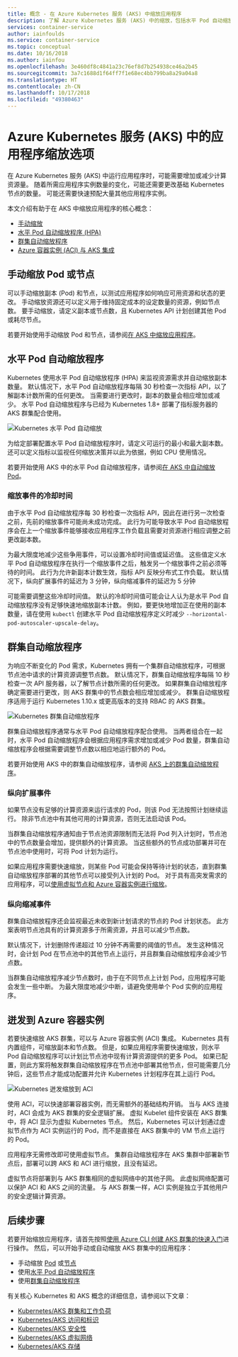 ```yaml
---
title: 概念 - 在 Azure Kubernetes 服务 (AKS) 中缩放应用程序
description: 了解 Azure Kubernetes 服务 (AKS) 中的缩放，包括水平 Pod 自动缩放程序、群集自动缩放程序和 Azure 容器实例连接器。
services: container-service
author: iainfoulds
ms.service: container-service
ms.topic: conceptual
ms.date: 10/16/2018
ms.author: iainfou
ms.openlocfilehash: 3e460df8c4841a23c76ef8d7b254938ce46a2b45
ms.sourcegitcommit: 3a7c1688d1f64ff7f1e68ec4bb799ba8a29a04a8
ms.translationtype: HT
ms.contentlocale: zh-CN
ms.lasthandoff: 10/17/2018
ms.locfileid: "49380463"
---
```

# <a name="scaling-options-for-applications-in-azure-kubernetes-service-aks"></a>Azure Kubernetes 服务 (AKS) 中的应用程序缩放选项

在 Azure Kubernetes 服务 (AKS) 中运行应用程序时，可能需要增加或减少计算资源量。 随着所需应用程序实例数量的变化，可能还需要更改基础 Kubernetes 节点的数量。 可能还需要快速预配大量其他应用程序实例。

本文介绍有助于在 AKS 中缩放应用程序的核心概念：

- [手动缩放](#manually-scale-pods-or-nodes)
- [水平 Pod 自动缩放程序 (HPA)](#horizontal-pod-autoscaler)
- [群集自动缩放程序](#cluster-autoscaler)
- [Azure 容器实例 (ACI) 与 AKS 集成](#burst-to-azure-container-instance)

## <a name="manually-scale-pods-or-nodes"></a>手动缩放 Pod 或节点

可以手动缩放副本 (Pod) 和节点，以测试应用程序如何响应可用资源和状态的更改。 手动缩放资源还可以定义用于维持固定成本的设定数量的资源，例如节点数。 要手动缩放，请定义副本或节点数，且 Kubernetes API 计划创建其他 Pod 或耗尽节点。

若要开始使用手动缩放 Pod 和节点，请参阅[在 AKS 中缩放应用程序][aks-scale]。

## <a name="horizontal-pod-autoscaler"></a>水平 Pod 自动缩放程序

Kubernetes 使用水平 Pod 自动缩放程序 (HPA) 来监视资源需求并自动缩放副本数量。 默认情况下，水平 Pod 自动缩放程序每隔 30 秒检查一次指标 API，以了解副本计数所需的任何更改。 当需要进行更改时，副本的数量会相应增加或减少。 水平 Pod 自动缩放程序与已经为 Kubernetes 1.8+ 部署了指标服务器的 AKS 群集配合使用。

![Kubernetes 水平 Pod 自动缩放](media/concepts-scale/horizontal-pod-autoscaling.png)

为给定部署配置水平 Pod 自动缩放程序时，请定义可运行的最小和最大副本数。 还可以定义指标以监视任何缩放决策并以此为依据，例如 CPU 使用情况。

若要开始使用 AKS 中的水平 Pod 自动缩放程序，请参阅[在 AKS 中自动缩放 Pod][aks-hpa]。

### <a name="cooldown-of-scaling-events"></a>缩放事件的冷却时间

由于水平 Pod 自动缩放程序每 30 秒检查一次指标 API，因此在进行另一次检查之前，先前的缩放事件可能尚未成功完成。 此行为可能导致水平 Pod 自动缩放程序会在上一个缩放事件能够接收应用程序工作负载且需要对资源进行相应调整之前更改副本数。

为最大限度地减少这些争用事件，可以设置冷却时间值或延迟值。 这些值定义水平 Pod 自动缩放程序在执行一个缩放事件之后，触发另一个缩放事件之前必须等待的时间。 此行为允许新副本计数生效，指标 API 反映分布式工作负载。 默认情况下，纵向扩展事件的延迟为 3 分钟，纵向缩减事件的延迟为 5 分钟

可能需要调整这些冷却时间值。 默认的冷却时间值可能会让人认为是水平 Pod 自动缩放程序没有足够快速地缩放副本计数。 例如，要更快地增加正在使用的副本数量，请在使用 `kubectl` 创建水平 Pod 自动缩放程序定义时减少 `--horizontal-pod-autoscaler-upscale-delay`。

## <a name="cluster-autoscaler"></a>群集自动缩放程序

为响应不断变化的 Pod 需求，Kubernetes 拥有一个集群自动缩放程序，可根据节点池中请求的计算资源调整节点数。 默认情况下，群集自动缩放程序每隔 10 秒检查一次 API 服务器，以了解节点计数所需的任何更改。 如果群集自动缩放程序确定需要进行更改，则 AKS 群集中的节点数会相应增加或减少。 群集自动缩放程序适用于运行 Kubernetes 1.10.x 或更高版本的支持 RBAC 的 AKS 群集。

![Kubernetes 群集自动缩放程序](media/concepts-scale/cluster-autoscaler.png)

群集自动缩放程序通常与水平 Pod 自动缩放程序配合使用。 当两者组合在一起时，水平 Pod 自动缩放程序会根据应用程序需求增加或减少 Pod 数量，群集自动缩放程序会根据需要调整节点数以相应地运行额外的 Pod。

若要开始使用 AKS 中的群集自动缩放程序，请参阅 [AKS 上的群集自动缩放程序][aks-cluster-autoscaler]。

### <a name="scale-up-events"></a>纵向扩展事件

如果节点没有足够的计算资源来运行请求的 Pod，则该 Pod 无法按照计划继续运行。 除非节点池中有其他可用的计算资源，否则无法启动该 Pod。

当群集自动缩放程序通知由于节点池资源限制而无法将 Pod 列入计划时，节点池中的节点数量会增加，提供额外的计算资源。 当这些额外的节点成功部署并可在节点池中使用时，可将 Pod 计划为运行。

如果应用程序需要快速缩放，则某些 Pod 可能会保持等待计划的状态，直到群集自动缩放程序部署的其他节点可以接受列入计划的 Pod。 对于具有高突发需求的应用程序，可以[使用虚拟节点和 Azure 容器实例进行缩放](#burst-to-azure-container-instance)。

### <a name="scale-down-events"></a>纵向缩减事件

群集自动缩放程序还会监视最近未收到新计划请求的节点的 Pod 计划状态。 此方案表明节点池具有的计算资源多于所需资源，并且可以减少节点数。

默认情况下，计划删除传递超过 10 分钟不再需要的阈值的节点。 发生这种情况时，会计划 Pod 在节点池中的其他节点上运行，并且群集自动缩放程序会减少节点数。

当群集自动缩放程序减少节点数时，由于在不同节点上计划 Pod，应用程序可能会发生一些中断。 为最大限度地减少中断，请避免使用单个 Pod 实例的应用程序。

## <a name="burst-to-azure-container-instances"></a>迸发到 Azure 容器实例

若要快速缩放 AKS 群集，可以与 Azure 容器实例 (ACI) 集成。 Kubernetes 具有内置组件，可缩放副本和节点数。 但是，如果应用程序需要快速缩放，则水平 Pod 自动缩放程序可以计划比节点池中现有计算资源提供的更多 Pod。 如果已配置，则此方案将触发群集自动缩放程序在节点池中部署其他节点，但可能需要几分钟后，这些节点才能成功配置并允许 Kubernetes 计划程序在其上运行 Pod。

![Kubernetes 迸发缩放到 ACI](media/concepts-scale/burst-scaling.png)

使用 ACI，可以快速部署容器实例，而无需额外的基础结构开销。 当与 AKS 连接时，ACI 会成为 AKS 群集的安全逻辑扩展。 虚拟 Kubelet 组件安装在 AKS 群集中，将 ACI 显示为虚拟 Kubernetes 节点。 然后，Kubernetes 可以计划通过虚拟节点作为 ACI 实例运行的 Pod，而不是直接在 AKS 群集中的 VM 节点上运行的 Pod。

应用程序无需修改即可使用虚拟节点。 集群自动缩放程序在 AKS 集群中部署新节点后，部署可以跨 AKS 和 ACI 进行缩放，且没有延迟。

虚拟节点将部署到与 AKS 群集相同的虚拟网络中的其他子网。 此虚拟网络配置可以保护 ACI 和 AKS 之间的流量。 与 AKS 群集一样，ACI 实例是独立于其他用户的安全逻辑计算资源。

## <a name="next-steps"></a>后续步骤

若要开始缩放应用程序，请首先按照[使用 Azure CLI 创建 AKS 群集的快速入门][aks-quickstart]进行操作。 然后，可以开始手动或自动缩放 AKS 群集中的应用程序：

- 手动缩放 [Pod][aks-manually-scale-pods] 或[节点][aks-manually-scale-nodes]
- 使用[水平 Pod 自动缩放程序][aks-hpa]
- 使用[群集自动缩放程序][aks-cluster-autoscaler]

有关核心 Kubernetes 和 AKS 概念的详细信息，请参阅以下文章：

- [Kubernetes/AKS 群集和工作负荷][aks-concepts-clusters-workloads]
- [Kubernetes/AKS 访问和标识][aks-concepts-identity]
- [Kubernetes/AKS 安全性][aks-concepts-security]
- [Kubernetes/AKS 虚拟网络][aks-concepts-network]
- [Kubernetes/AKS 存储][aks-concepts-storage]

<!-- LINKS - external -->

<!-- LINKS - internal -->
[aks-quickstart]: kubernetes-walkthrough.md
[aks-hpa]: tutorial-kubernetes-scale.md#autoscale-pods
[aks-scale]: tutorial-kubernetes-scale.md
[aks-manually-scale-pods]: tutorial-kubernetes-scale.md#manually-scale-pods
[aks-manually-scale-nodes]: tutorial-kubernetes-scale.md#manually-scale-aks-nodes
[aks-cluster-autoscaler]: autoscaler.md
[aks-concepts-clusters-workloads]: concepts-clusters-workloads.md
[aks-concepts-security]: concepts-security.md
[aks-concepts-storage]: concepts-storage.md
[aks-concepts-identity]: concepts-identity.md
[aks-concepts-network]: concepts-network.md